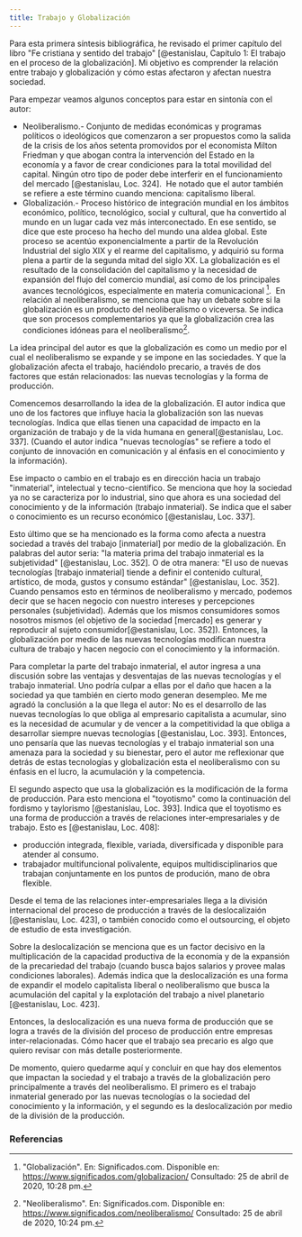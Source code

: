 ```yaml
---
title: Trabajo y Globalización
---
```


Para esta primera síntesis bibliográfica, he revisado el primer capítulo del
libro "Fe cristiana y sentido del trabajo" [@estanislau, Capítulo 1:
El trabajo en el proceso de la globalización]. Mi objetivo es
comprender la relación entre trabajo y globalización y cómo estas afectaron y
afectan nuestra sociedad.

Para empezar veamos algunos conceptos para estar en sintonía con el autor:

- Neoliberalismo.- Conjunto de medidas económicas y programas políticos o
  ideológicos que comenzaron a ser propuestos como la salida de la crisis de
  los años setenta promovidos por el economista Milton Friedman y que abogan
  contra la intervención del Estado en la economía y a favor de crear
  condiciones para la total movilidad del capital. Ningún otro tipo de poder
  debe interferir en el funcionamiento del mercado [@estanislau, Loc. 324]. 
  He notado que el autor también se refiere a este término cuando menciona:
  capitalismo liberal.
- Globalización.- Proceso histórico de integración mundial en los ámbitos
  económico, político, tecnológico, social y cultural, que ha convertido al
  mundo en un lugar cada vez más interconectado. En ese sentido, se dice que
  este proceso ha hecho del mundo una aldea global. Este proceso se acentúo
  exponencialmente a partir de la Revolución Industrial del siglo XIX y el
  rearme del capitalismo, y adquirió su forma plena a partir de la segunda
  mitad del siglo XX. La globalización es el resultado de la consolidación del
  capitalismo y la necesidad de expansión del flujo del comercio mundial, así
  como de los principales avances tecnológicos, especialmente en materia
  comunicacional [^globalizacion]. 
  En relación al neoliberalismo, se menciona que hay un debate
  sobre si la globalización es un producto del neoliberalismo o viceversa.
  Se indica que son procesos complementarios ya que la globalización crea las
  condiciones idóneas para el neoliberalismo[^neoliberalismo].


La idea principal del autor es que la globalización es como un medio por el
cual el neoliberalismo se expande y se impone en las sociedades. Y que la
globalización afecta el trabajo, haciéndolo precario, a través de dos factores
que están relacionados: las nuevas tecnologías y la forma de producción.

Comencemos desarrollando la idea de la globalización. El autor indica que
uno de los factores que influye hacia la globalización son las nuevas
tecnologías. Indica que ellas tienen una capacidad de impacto en la
organización de trabajo y de la vida humana en general[@estanislau, Loc. 337].
(Cuando el autor indica "nuevas tecnologías" se refiere a todo el conjunto de
  innovación en comunicación y al énfasis en el conocimiento y la información).

Ese impacto o cambio en el trabajo es en dirección hacia un trabajo
"inmaterial", intelectual y tecno-científico. Se menciona que hoy la sociedad
ya no se caracteriza por lo industrial, sino que ahora es una sociedad del
conocimiento y de la información (trabajo inmaterial). Se indica que el saber
o conocimiento es un recurso económico [@estanislau, Loc. 337].

Esto último que se ha mencionado es la forma como afecta a nuestra sociedad a
través del trabajo [inmaterial] por medio de la globalización. En palabras del
autor seria: "la materia prima del trabajo inmaterial es la subjetividad"
[@estanislau, Loc. 352]. O de otra manera: "El uso de nuevas tecnologías [trabajo inmaterial]
tiende a definir el contenido cultural, artístico, de moda, gustos y consumo
estándar" [@estanislau, Loc. 352]. Cuando pensamos esto en términos de neoliberalismo y
mercado, podemos decir que se hacen negocio con nuestro intereses y percepciones
personales (subjetividad). Además que los mismos consumidores somos nosotros
mismos (el objetivo de la sociedad [mercado] es generar y reproducir al sujeto
  consumidor[@estanislau, Loc. 352]).
Entonces, la globalización por medio de las nuevas tecnologías modifican
nuestra cultura de trabajo y hacen negocio con el conocimiento y la información.

Para completar la parte del trabajo inmaterial, el autor ingresa a una discusión
sobre las ventajas y desventajas de las nuevas tecnologías y el trabajo
inmaterial. Uno podría culpar a ellas por el daño que hacen a la sociedad ya
que también en cierto modo generan desempleo. Me me agradó la conclusión a la
que llega el autor: No es el desarrollo de las nuevas tecnologías lo que
obliga al empresario capitalista a acumular, sino es la necesidad de acumular
y de vencer a la competitividad la que obliga a desarrollar siempre nuevas
tecnologías [@estanislau, Loc. 393].
Entonces, uno pensaría que las nuevas tecnologías y el trabajo inmaterial son
una amenaza para la sociedad y su bienestar, pero el autor me reflexionar que
detrás de estas tecnologías y globalización esta el neoliberalismo con su
énfasis en el lucro, la acumulación y la competencia.

El segundo aspecto que usa la globalización es la modificación de la forma de
producción. Para esto menciona el "toyotismo" como la continuación del fordismo
y taylorismo [@estanislau, Loc. 393]. Indica que el toyotismo es una forma de producción a
través de relaciones inter-empresariales y de trabajo. Esto es [@estanislau, Loc. 408]:

- producción integrada, flexible, variada, diversificada y disponible para atender
  al consumo.
- trabajador multifuncional polivalente, equipos multidisciplinarios que
  trabajan conjuntamente en los puntos de produción, mano de obra flexible.

Desde el tema de las relaciones inter-empresariales llega a la división
internacional del proceso de producción a través de la deslocalizaión [@estanislau, Loc. 423],
o también conocido como el outsourcing, el objeto de estudio de esta
investigación.

Sobre la deslocalización se menciona que es un factor decisivo en la
multiplicación de la capacidad productiva de la economía y de la expansión de
la precariedad del trabajo (cuando busca bajos salarios y provee malas
  condiciones laborales). Además indica que la deslocalización es una forma
  de expandir el modelo capitalista liberal o neoliberalismo que busca la
  acumulación del capital y la explotación del trabajo a nivel planetario [@estanislau, Loc. 423].

Entonces, la deslocalización es una nueva forma de producción que se logra a
través de la división del proceso de producción entre empresas inter-relacionadas.
Cómo hacer que el trabajo sea precario es algo que quiero revisar con más
detalle posteriormente.

De momento, quiero quedarme aquí y concluir en que hay dos elementos que
impactan la sociedad y el trabajo a través de la globalización pero
principalmente a través del neoliberalismo. El primero es el trabajo inmaterial
generado por las nuevas tecnologías o la sociedad del conocimiento y la
información, y el segundo es la deslocalización por medio de la división de la
producción.

[^globalizacion]: "Globalización". En: Significados.com. Disponible en: https://www.significados.com/globalizacion/ Consultado: 25 de abril de 2020, 10:28 pm.
[^neoliberalismo]:  "Neoliberalismo". En: Significados.com. Disponible en: https://www.significados.com/neoliberalismo/ Consultado: 25 de abril de 2020, 10:24 pm.

### Referencias
